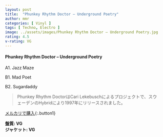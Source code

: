```yaml
---
layout: post
title:  "Phunkey Rhythm Doctor – Underground Poetry"
author: mmr
categories: [ Vinyl ]
tags: [ Techno, Electro ]
image: ../assets/images/Phunkey Rhythm Doctor – Underground Poetry.jpg
rating: 4.5
v-rating: VG
---
```


#### Phunkey Rhythm Doctor – Underground Poetry

A1. Jazz Maze

B1. Mad Poet

B2. Sugardaddy

> Phunkey Rhythm DoctorはCari Lekebuschによるプロジェクトで、スウェーデンのHybridにより1997年にリリースされました。

[メルカリで購入](https://jp.mercari.com/item/m44344612088){:.button1}


<div class="mt-4 mb-4 d-flex align-items-center">
<strong class="mr-1">盤質: VG</strong>
</div>
<div class="mt-4 mb-4 d-flex align-items-center">
<strong class="mr-1">ジャケット: VG</strong>
</div>
